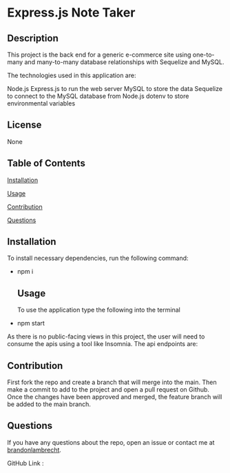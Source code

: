 # Express.js Note Taker
   

  ## Description
  
  This project is the back end for a generic e-commerce site using one-to-many and many-to-many database relationships with Sequelize and MySQL.

The technologies used in this application are:

Node.js
Express.js to run the web server
MySQL to store the data
Sequelize to connect to the MySQL database from Node.js
dotenv to store environmental variables

  ## License
  
  None
  
  ## Table of Contents

  [Installation](#installation)

  [Usage](#usage)

  [Contribution](#contribution)

  [Questions](#questions)
  

  
  ## Installation

  To install necessary dependencies, run the following command:
  
- npm i
  
  ## Usage

  To use the application type the following into the terminal
  
- npm start

As there is no public-facing views in this project, the user will need to consume the apis using a tool like Insomnia. The api endpoints are:



  ## Contribution
  
  First fork the repo and create a branch that will merge into the main. Then make a commit to add to the project and open a pull request on Github. Once the changes have been approved and merged, the feature branch will be added to the main branch.
  
  ## Questions
  
  If you have any questions about the repo, open an issue or contact me at [brandonlambrecht](https//github.com/brandonlambrecht/).

  GitHub Link : 
    
 
